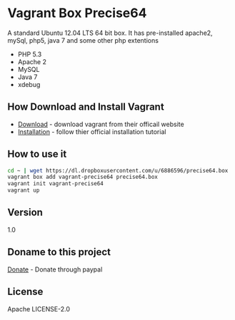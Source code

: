 Vagrant Box Precise64
=========

A standard Ubuntu 12.04 LTS 64 bit box. It has pre-installed apache2, mySql, php5, java 7 and some other php extentions 

  - PHP  5.3
  - Apache 2
  - MySQL 
  - Java 7
  - xdebug
  

How Download and Install Vagrant
-----------
* [Download] - download vagrant from their officail website
* [Installation] - follow thier official  installation tutorial

How to use it
--------------

```sh
cd ~ | wget https://dl.dropboxusercontent.com/u/6886596/precise64.box
vagrant box add vagrant-precise64 precise64.box
vagrant init vagrant-precise64
vagrant up
```
Version
----
1.0

Doname to this project
----
[Donate] - Donate through paypal

License
----
Apache LICENSE-2.0




[Download]:http://www.vagrantup.com/downloads.html
[Installation]:http://docs.vagrantup.com/v2/installation/index.html
[Donate]:https://www.paypal.com/cgi-bin/webscr?cmd=_donations&business=eftakhairul%40gmail%2ecom&lc=CA&item_name=Eftakhairul%20world&item_number=web_product&currency_code=CAD&bn=PP%2dDonationsBF%3abtn_donateCC_LG%2egif%3aNonHosted
